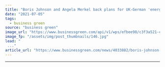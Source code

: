 ```yaml
---
title: "Boris Johnson and Angela Merkel back plans for UK-German 'energy highway'"
date: "2021-07-05"
tags: 
  - business green
source: "business green"
image_url: "https://www.businessgreen.com/api/v1/wps/efbee98/c3f3a521-c0c3-4c7b-adc8-17a214055329/3/Orsted-Burbo-Bank-wind-farm-2021-185x114.jpg"
image_fp: "/assets/img/post_thumbnails/146.jpg"
lead: "
 ..."
article_url: "https://www.businessgreen.com/news/4033882/boris-johnson-angela-merkel-plans-uk-german-energy-highway"
---
```


---
